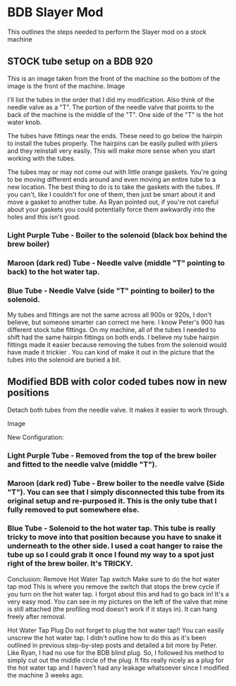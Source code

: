 # BDB Slayer Mod

This outlines the steps needed to perform the Slayer mod on a stock machine

## STOCK tube setup on a BDB 920



This is an image taken from the front of the machine so the bottom of the image is the front of the machine.
Image

I'll list the tubes in the order that I did my modification. Also think of the needle valve as a "T". The portion of the needle valve that points to the back of the machine is the middle of the "T". One side of the "T" is the hot water knob.

The tubes have fittings near the ends. These need to go below the hairpin to install the tubes properly. The hairpins can be easily pulled with pliers and they reinstall very easily. This will make more sense when you start working with the tubes.

The tubes may or may not come out with little orange gaskets. You're going to be moving different ends around and even moving an entire tube to a new location. The best thing to do is to take the gaskets with the tubes. If you can't, like I couldn't for one of them, then just be smart about it and move a gasket to another tube. As Ryan pointed out, if you're not careful about your gaskets you could potentially force them awkwardly into the holes and this isn't good.

### Light Purple Tube - Boiler to the solenoid (black box behind the brew boiler)
### Maroon (dark red) Tube - Needle valve (middle "T" pointing to back) to the hot water tap.
### Blue Tube - Needle Valve (side "T" pointing to boiler) to the solenoid.

My tubes and fittings are not the same across all 900s or 920s, I don't believe, but someone smarter can correct me here. I know Peter's 900 has different stock tube fittings. On my machine, all of the tubes I needed to shift had the same hairpin fittings on both ends. I believe my tube hairpin fittings made it easier because removing the tubes from the solenoid would have made it trickier . You can kind of make it out in the picture that the tubes into the solenoid are buried a bit.

## Modified BDB with color coded tubes now in new positions
Detach both tubes from the needle valve. It makes it easier to work through.

Image

New Configuration:
### Light Purple Tube - Removed from the top of the brew boiler and fitted to the needle valve (middle "T").
### Maroon (dark red) Tube - Brew boiler to the needle valve (Side "T"). You can see that I simply disconnected this tube from its original setup and re-purposed it. This is the only tube that I fully removed to put somewhere else.
### Blue Tube - Solenoid to the hot water tap. This tube is really tricky to move into that position because you have to snake it underneath to the other side. I used a coat hanger to raise the tube up so I could grab it once I found my way to a spot just right of the brew boiler. It's TRICKY.

Conclusion:
Remove Hot Water Tap switch
Make sure to do the hot water tap mod 
This is where you remove the switch that stops the brew cycle if you turn on the hot water tap. I forgot about this and had to go back in! It's a very easy mod. You can see in my pictures on the left of the valve that mine is still attached (the profiling mod doesn't work if it stays in). It can hang freely after removal.

Hot Water Tap Plug
Do not forget to plug the hot water tap!!
You can easily unscrew the hot water tap. I didn't outline how to do this as it's been outlined in previous step-by-step posts and detailed a bit more by Peter. Like Ryan, I had no use for the BDB blind plug. So, I followed his method to simply cut out the middle circle of the plug. It fits really nicely as a plug for the hot water tap and I haven't had any leakage whatsoever since I modified the machine 3 weeks ago.
